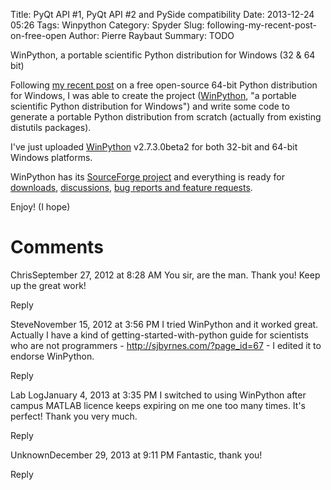 Title: PyQt API #1, PyQt API #2 and PySide compatibility
Date: 2013-12-24 05:26
Tags: Winpython
Category: Spyder
Slug: following-my-recent-post-on-free-open
Author: Pierre Raybaut
Summary: TODO

WinPython, a portable scientific Python distribution for Windows (32 & 64 bit)

Following [my recent post](http://spyder-ide.blogspot.fr/2012/08/scientific-python-distribution-for.html) on a free open-source 64-bit Python distribution for Windows, I was able to create the project ([WinPython](http://winpython.sourceforge.net/), "a portable scientific Python distribution for Windows") and write some code to generate a portable Python distribution from scratch (actually from existing distutils packages).

I've just uploaded [WinPython](http://winpython.sourceforge.net/) v2.7.3.0beta2 for both 32-bit and 64-bit Windows platforms.

WinPython has its [SourceForge project](https://sourceforge.net/projects/winpython/) and everything is ready for [downloads](https://sourceforge.net/projects/winpython/files), [discussions](https://sourceforge.net/p/winpython/discussion/), [bug reports and feature requests](https://sourceforge.net/p/winpython/tickets/).

Enjoy! (I hope)



Comments
========

ChrisSeptember 27, 2012 at 8:28 AM
You sir, are the man. Thank you! Keep up the great work!

Reply

SteveNovember 15, 2012 at 3:56 PM
I tried WinPython and it worked great. Actually I have a kind of getting-started-with-python guide for scientists who are not programmers - http://sjbyrnes.com/?page_id=67 - I edited it to endorse WinPython.

Reply

Lab LogJanuary 4, 2013 at 3:35 PM
I switched to using WinPython after campus MATLAB licence keeps expiring on me one too many times. It's perfect! Thank you very much.

Reply

UnknownDecember 29, 2013 at 9:11 PM
Fantastic, thank you!

Reply

